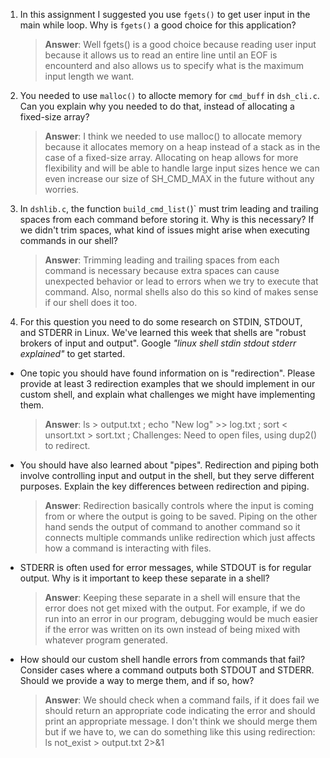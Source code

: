 1. In this assignment I suggested you use `fgets()` to get user input in the main while loop. Why is `fgets()` a good choice for this application?

    > **Answer**:  Well fgets() is a good choice because reading user input because it allows us to read an entire line until an EOF is encounterd and also allows us to specify what is the maximum input length we want.

2. You needed to use `malloc()` to allocte memory for `cmd_buff` in `dsh_cli.c`. Can you explain why you needed to do that, instead of allocating a fixed-size array?

    > **Answer**:  I think we needed to use malloc() to allocate memory because it allocates memory on a heap instead of a stack as in the case of a fixed-size array. Allocating on heap allows for more flexibility and will be able to handle large input sizes hence we can even increase our size of SH_CMD_MAX in the future without any worries.


3. In `dshlib.c`, the function `build_cmd_list(`)` must trim leading and trailing spaces from each command before storing it. Why is this necessary? If we didn't trim spaces, what kind of issues might arise when executing commands in our shell?

    > **Answer**:  Trimming leading and trailing spaces from each command is necessary because extra spaces can cause unexpected behavior or lead to errors when we try to execute that command. Also, normal shells also do this so kind of makes sense if our shell does it too.

4. For this question you need to do some research on STDIN, STDOUT, and STDERR in Linux. We've learned this week that shells are "robust brokers of input and output". Google _"linux shell stdin stdout stderr explained"_ to get started.

- One topic you should have found information on is "redirection". Please provide at least 3 redirection examples that we should implement in our custom shell, and explain what challenges we might have implementing them.

    > **Answer**:  ls > output.txt ; echo "New log" >> log.txt ; sort < unsort.txt > sort.txt ; Challenges: Need to open files, using dup2() to redirect.

- You should have also learned about "pipes". Redirection and piping both involve controlling input and output in the shell, but they serve different purposes. Explain the key differences between redirection and piping.

    > **Answer**:  Redirection basically controls where the input is coming from or where the output is going to be saved. Piping on the other hand sends the output of command to another command so it connects multiple commands unlike redirection which just affects how a command is interacting with files.

- STDERR is often used for error messages, while STDOUT is for regular output. Why is it important to keep these separate in a shell?

    > **Answer**:  Keeping these separate in a shell will ensure that the error does not get mixed with the output. For example, if we do run into an error in our program, debugging would be much easier if the error was written on its own instead of being mixed with whatever program generated.

- How should our custom shell handle errors from commands that fail? Consider cases where a command outputs both STDOUT and STDERR. Should we provide a way to merge them, and if so, how?

    > **Answer**:  We should check when a command fails, if it does fail we should return an appropriate code indicating the error and should print an appropriate message. I don't think we should merge them but if we have to, we can do something like this using redirection: ls not_exist > output.txt 2>&1